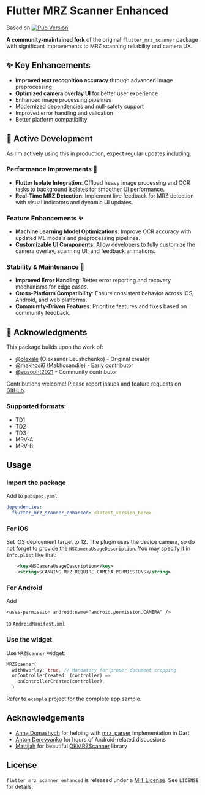 # Flutter MRZ Scanner Enhanced 

Based on [![Pub Version](https://img.shields.io/pub/v/flutter_mrz_scanner)](https://pub.dev/packages/flutter_mrz_scanner)

**A community-maintained fork** of the original `flutter_mrz_scanner` package with significant improvements to MRZ scanning reliability and camera UX.

## ✨ Key Enhancements
- **Improved text recognition accuracy** through advanced image preprocessing
- **Optimized camera overlay UI** for better user experience
- Enhanced image processing pipelines
- Modernized dependencies and null-safety support
- Improved error handling and validation
- Better platform compatibility

## 🚧 Active Development

As I'm actively using this in production, expect regular updates including:

### Performance Improvements 🚀
- **Flutter Isolate Integration**: Offload heavy image processing and OCR tasks to background isolates for smoother UI performance.
- **Real-Time MRZ Detection**: Implement live feedback for MRZ detection with visual indicators and dynamic UI updates.

### Feature Enhancements ✨
- **Machine Learning Model Optimizations**: Improve OCR accuracy with updated ML models and preprocessing pipelines.
- **Customizable UI Components**: Allow developers to fully customize the camera overlay, scanning UI, and feedback animations.

### Stability & Maintenance 🔧
- **Improved Error Handling**: Better error reporting and recovery mechanisms for edge cases.
- **Cross-Platform Compatibility**: Ensure consistent behavior across iOS, Android, and web platforms.
- **Community-Driven Features**: Prioritize features and fixes based on community feedback.


## 🙏 Acknowledgments
This package builds upon the work of:
- [@olexale](https://github.com/olexale) (Oleksandr Leushchenko) - Original creator
- [@makhosi6](https://github.com/makhosi6) (Makhosandile) - Early contributor
- [@eusopht2021](https://github.com/eusopht2021) - Community contributor

Contributions welcome! Please report issues and feature requests on [GitHub](https://github.com/ELMEHDAOUIAhmed/flutter_mrz_scanner_enhanced).
### Supported formats:
* TD1
* TD2
* TD3
* MRV-A
* MRV-B

## Usage

### Import the package
Add to `pubspec.yaml`
```yaml
dependencies:
  flutter_mrz_scanner_enhanced: <latest_version_here>
```
### For iOS
Set iOS deployment target to 12.
The plugin uses the device camera, so do not forget to provide the `NSCameraUsageDescription`. You may specify it in `Info.plist` like that:
```xml
    <key>NSCameraUsageDescription</key>
    <string>SCANNING MRZ REQUIRE CAMERA PERMISSIONS</string>
```

### For Android
Add
```
<uses-permission android:name="android.permission.CAMERA" />
```
to `AndroidManifest.xml`

### Use the widget
Use `MRZScanner` widget:
```dart
MRZScanner(
  withOverlay: true, // Mandatory for proper document cropping
  onControllerCreated: (controller) =>
    onControllerCreated(controller),
  )
```
Refer to `example` project for the complete app sample.

## Acknowledgements
* [Anna Domashych](https://github.com/foxanna) for helping with [mrz_parser](https://github.com/olexale/mrz_parser) implementation in Dart
* [Anton Derevyanko](https://github.com/antonderevyanko) for hours of Android-related discussions
* [Mattijah](https://github.com/Mattijah) for beautiful [QKMRZScanner](https://github.com/Mattijah/QKMRZScanner) library

## License
`flutter_mrz_scanner_enhanced` is released under a [MIT License](https://opensource.org/licenses/MIT). See `LICENSE` for details.
